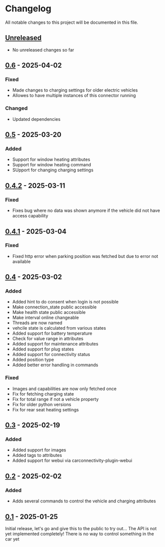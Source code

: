 # Changelog

All notable changes to this project will be documented in this file.

## [Unreleased]
- No unreleased changes so far

## [0.6] - 2025-04-02
### Fixed
- Made changes to charging settings for older electric vehicles
- Allowes to have multiple instances of this connector running

### Changed
- Updated dependencies

## [0.5] - 2025-03-20
### Added
- Support for window heating attributes
- Support for window heating command
- SUpport for changing charging settings

## [0.4.2] - 2025-03-11
### Fixed
- Fixes bug where no data was shown anymore if the vehicle did not have access capability

## [0.4.1] - 2025-03-04
### Fixed
- Fixed http error when parking position was fetched but due to error not available

## [0.4] - 2025-03-02
### Added
- Added hint to do consent when login is not possible
- Make connection_state public accessible
- Make health state public accessible
- Make interval online changeable
- Threads are now named
- vehcile state is calculated from various states
- Added support for battery temperature
- Check for value range in attributes
- Added support for maintenance attributes
- Added support for plug states
- Added support for connectivity status
- Added position type
- Added better error handling in commands

### Fixed
- Images and capabilities are now only fetched once
- Fix for fetching charging state
- Fix for total range if not a vehicle property
- Fix for older python versions
- Fix for rear seat heating settings

## [0.3] - 2025-02-19
### Added
- Added support for images
- Added tags to attributes
- Added support for webui via carconnectivity-plugin-webui

## [0.2] - 2025-02-02
### Added
- Adds several commands to control the vehicle and charging attributes

## [0.1] - 2025-01-25
Initial release, let's go and give this to the public to try out...
The API is not yet implemented completely! There is no way to control something in the car yet

[unreleased]: https://github.com/tillsteinbach/CarConnectivity-connector-volkswagen/compare/v0.6...HEAD
[0.6]: https://github.com/tillsteinbach/CarConnectivity-connector-volkswagen/releases/tag/v0.6
[0.5]: https://github.com/tillsteinbach/CarConnectivity-connector-volkswagen/releases/tag/v0.5
[0.4.2]: https://github.com/tillsteinbach/CarConnectivity-connector-volkswagen/releases/tag/v0.4.2
[0.4.1]: https://github.com/tillsteinbach/CarConnectivity-connector-volkswagen/releases/tag/v0.4.1
[0.4]: https://github.com/tillsteinbach/CarConnectivity-connector-volkswagen/releases/tag/v0.4
[0.3]: https://github.com/tillsteinbach/CarConnectivity-connector-volkswagen/releases/tag/v0.3
[0.2]: https://github.com/tillsteinbach/CarConnectivity-connector-volkswagen/releases/tag/v0.2
[0.1]: https://github.com/tillsteinbach/CarConnectivity-connector-volkswagen/releases/tag/v0.1
